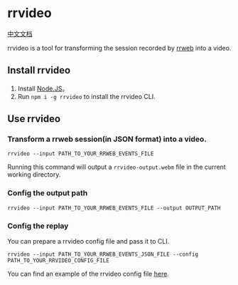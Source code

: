 # rrvideo

[中文文档](./README.zh_CN.md)

rrvideo is a tool for transforming the session recorded by [rrweb](https://github.com/rrweb-io/rrweb) into a video.

## Install rrvideo

1. Install [Node.JS](https://nodejs.org/en/download/)。
2. Run `npm i -g rrvideo` to install the rrvideo CLI.

## Use rrvideo

### Transform a rrweb session(in JSON format) into a video.

```shell
rrvideo --input PATH_TO_YOUR_RRWEB_EVENTS_FILE
```

Running this command will output a `rrvideo-output.webm` file in the current working directory.

### Config the output path

```shell
rrvideo --input PATH_TO_YOUR_RRWEB_EVENTS_FILE --output OUTPUT_PATH
```

### Config the replay

You can prepare a rrvideo config file and pass it to CLI.

```shell
rrvideo --input PATH_TO_YOUR_RRWEB_EVENTS_JSON_FILE --config PATH_TO_YOUR_RRVIDEO_CONFIG_FILE
```

You can find an example of the rrvideo config file [here](./rrvideo.config.example.json).
